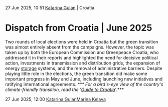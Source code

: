 27 Jun 2025, 10:51
[Katarina Gulan](https://www.cleanenergywire.org/about-us-clew-team)
| 
Croatia
# Dispatch from Croatia | June 2025
Two rounds of local elections were held in Croatia but the green transition was almost entirely absent from the campaigns. However, the topic was taken up by both the European Commission and Greenpeace Croatia, who addressed it in their reports and highlighted the need for decisive political action, investments in transmission and distribution grids, the expansion of energy [storage](https://www.cleanenergywire.org/glossary/letter_s#storage) systems, and the removal of administrative barriers. Despite playing little role in the elections, the green transition did make some important progress in May and June, including launching new initiatives and ratifying international agreements.
_*** For a bird's-eye view of the country's climate-friendly transition, read the '[Guide to Croatia](https://www.cleanenergywire.org/factsheets/clew-guide-croatia-caught-between-lng-ambitions-and-abundant-untapped-renewable-energy-potential)_'.***




















27 Jun 2025, 12:00
[Katarina Gulan](https://www.cleanenergywire.org/about-us-clew-team)[Marina Kelava](https://www.cleanenergywire.org/about-us-clew-team)